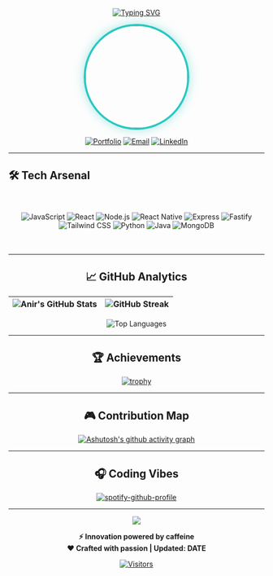 <div align="center">

<!-- Animated Header -->
[![Typing SVG](https://readme-typing-svg.herokuapp.com?font=Fira+Code&size=30&duration=4000&pause=1000&color=28C9C1&center=true&vCenter=true&width=800&lines=Hello+World!+👋;I'm+Anir+Jung+Thapa;Full-Stack+Developer;Innovative+Problem+Solver;Open-Source+Enthusiast)](https://git.io/typing-svg)

<!-- Profile Image with Hover Effect -->
<img src="https://avatars.githubusercontent.com/Aneer-Thapa1" width="200" height="200" style="border-radius: 50%; border: 4px solid #28C9C1; box-shadow: 0 0 20px rgba(40,201,193,0.4); transition: transform 0.3s;" onmouseover="this.style.transform='rotate(5deg) scale(1.05)'" onmouseout="this.style.transform='rotate(0deg) scale(1)'">

<!-- Social Badges -->
[![Portfolio](https://img.shields.io/badge/🌐_Portfolio-28C9C1?style=for-the-badge&logo=google-chrome&logoColor=white)](http://anirjungthapa.com.np/)
[![Email](https://img.shields.io/badge/📧_anir234thapa@gmail.com-28C9C1?style=for-the-badge&logo=gmail&logoColor=white)](mailto:anir234thapa@gmail.com)
[![LinkedIn](https://img.shields.io/badge/👔_LinkedIn-28C9C1?style=for-the-badge&logo=linkedin&logoColor=white)](https://linkedin.com/in/yourprofile)

</div>

---

<!-- Tech Stack Section -->
## 🛠️ Tech Arsenal

<div align="center" style="display: grid; grid-template-columns: repeat(auto-fit, minmax(120px, 1fr)); gap: 15px; padding: 20px 0;">

![JavaScript](https://img.shields.io/badge/JavaScript-F7DF1E?style=for-the-badge&logo=javascript&logoColor=black)
![React](https://img.shields.io/badge/React-61DAFB?style=for-the-badge&logo=react&logoColor=black)
![Node.js](https://img.shields.io/badge/Node.js-339933?style=for-the-badge&logo=node.js&logoColor=white)
![React Native](https://img.shields.io/badge/React_Native-61DAFB?style=for-the-badge&logo=react&logoColor=white)
![Express](https://img.shields.io/badge/Express-000000?style=for-the-badge&logo=express&logoColor=white)
![Fastify](https://img.shields.io/badge/Fastify-000000?style=for-the-badge&logo=fastify&logoColor=white)
![Tailwind CSS](https://img.shields.io/badge/Tailwind_CSS-38B2AC?style=for-the-badge&logo=tailwind-css&logoColor=white)
![Python](https://img.shields.io/badge/Python-3776AB?style=for-the-badge&logo=python&logoColor=white)
![Java](https://img.shields.io/badge/Java-007396?style=for-the-badge&logo=java&logoColor=white)
![MongoDB](https://img.shields.io/badge/MongoDB-47A248?style=for-the-badge&logo=mongodb&logoColor=white)

</div>

---

<!-- Stats Section -->
<div align="center">

## 📈 GitHub Analytics

| ![Anir's GitHub Stats](https://github-readme-stats.vercel.app/api?username=aneer-thapa1&show_icons=true&theme=aura&hide_border=true&bg_color=00000000&title_color=28C9C1&icon_color=28C9C1&text_color=FFFFFF) | ![GitHub Streak](https://github-readme-streak-stats.herokuapp.com/?user=aneer-thapa1&theme=aura&hide_border=true&background=00000000&stroke=28C9C1&ring=28C9C1&fire=28C9C1&currStreakLabel=28C9C1) |
|-----------------------------------------------------------------------------------------------------------------------------------------------------------------------------------------------------------------|-------------------------------------------------------------------------------------------------------------------------------------------------------------------------------------------------|

![Top Languages](https://github-readme-stats.vercel.app/api/top-langs/?username=aneer-thapa1&layout=compact&theme=aura&hide_border=true&bg_color=00000000&title_color=28C9C1&text_color=FFFFFF)

</div>

---

<!-- Trophy Section -->
<div align="center">

## 🏆 Achievements

[![trophy](https://github-profile-trophy.vercel.app/?username=aneer-thapa1&theme=onedark&no-frame=true&row=2&column=4&margin-w=15&margin-h=15)](https://github.com/ryo-ma/github-profile-trophy)

</div>

---

<!-- Activity Graph -->
<div align="center">

## 🎮 Contribution Map

[![Ashutosh's github activity graph](https://github-readme-activity-graph.vercel.app/graph?username=aneer-thapa1&bg_color=0d1117&color=28C9C1&line=1f6feb&point=28C9C1&area=true&hide_border=true)](https://github.com/ashutosh00710/github-readme-activity-graph)

</div>

---

<!-- Spotify Section -->
<div align="center">

## 🎧 Coding Vibes

[![spotify-github-profile](https://spotify-github-profile.kittinanx.com/api/view?uid=31pqrrwmiuxklyx2kfen6pwhd3zi&cover_image=true&theme=default&show_offline=true&background_color=000000&interchange=true&bar_color=28c39c&bar_color_cover=true)](https://spotify-github-profile.kittinanx.com/api/view?uid=31pqrrwmiuxklyx2kfen6pwhd3zi&redirect=true)

</div>

---

<!-- Footer -->
<div align="center">

<img src="https://capsule-render.vercel.app/api?type=waving&color=28C9C1&height=100&section=footer&fontSize=30&fontColor=ffffff&animation=fadeIn"/>

**⚡ Innovation powered by caffeine**  
**❤️ Crafted with passion | Updated: DATE**

[![Visitors](https://visitor-badge.laobi.icu/badge?page_id=aneer-thapa1.aneer-thapa1)](https://github.com/aneer-thapa1)

</div>

